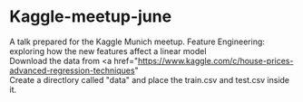 # Kaggle-meetup-june
A talk prepared for the Kaggle Munich meetup. Feature Engineering: exploring how the new features affect a linear model
<br>
Download the data from <a href="https://www.kaggle.com/c/house-prices-advanced-regression-techniques" </a><br>
Create a directlory called "data" and place the train.csv and test.csv inside it.
